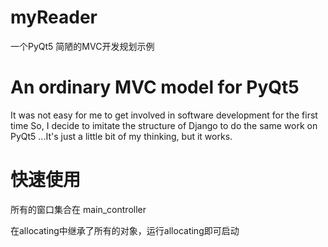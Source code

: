 # myReader
一个PyQt5 简陋的MVC开发规划示例


# An ordinary MVC model for PyQt5

It was not easy for me to get involved in software development for the first time
So, I decide to imitate the structure of Django to do the same work on PyQt5 ...It's just a little bit of my thinking, but it works.


# 快速使用
所有的窗口集合在 main_controller

在allocating中继承了所有的对象，运行allocating即可启动




